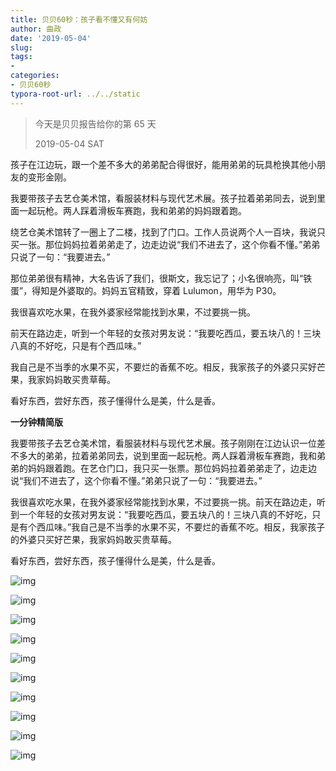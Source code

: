 ```yaml
---
title: 贝贝60秒：孩子看不懂又有何妨
author: 曲政
date: '2019-05-04'
slug: 
tags:
- 
categories:
- 贝贝60秒
typora-root-url: ../../static
---
```


>   今天是贝贝报告给你的第 65 天
>
>   2019-05-04 SAT

孩子在江边玩，跟一个差不多大的弟弟配合得很好，能用弟弟的玩具枪换其他小朋友的变形金刚。

我要带孩子去艺仓美术馆，看服装材料与现代艺术展。孩子拉着弟弟同去，说到里面一起玩枪。两人踩着滑板车赛跑，我和弟弟的妈妈跟着跑。

绕艺仓美术馆转了一圈上了二楼，找到了门口。工作人员说两个人一百块，我说只买一张。那位妈妈拉着弟弟走了，边走边说“我们不进去了，这个你看不懂。”弟弟只说了一句：“我要进去。”

那位弟弟很有精神，大名告诉了我们，很斯文，我忘记了；小名很响亮，叫“铁蛋”，得知是外婆取的。妈妈五官精致，穿着 Lulumon，用华为 P30。

我很喜欢吃水果，在我外婆家经常能找到水果，不过要挑一挑。

前天在路边走，听到一个年轻的女孩对男友说：“我要吃西瓜，要五块八的！三块八真的不好吃，只是有个西瓜味。”

我自己是不当季的水果不买，不要烂的香蕉不吃。相反，我家孩子的外婆只买好芒果，我家妈妈敢买贵草莓。

看好东西，尝好东西，孩子懂得什么是美，什么是香。

**一分钟精简版**

我要带孩子去艺仓美术馆，看服装材料与现代艺术展。孩子刚刚在江边认识一位差不多大的弟弟，拉着弟弟同去，说到里面一起玩枪。两人踩着滑板车赛跑，我和弟弟的妈妈跟着跑。在艺仓门口，我只买一张票。那位妈妈拉着弟弟走了，边走边说“我们不进去了，这个你看不懂。”弟弟只说了一句：“我要进去。”

我很喜欢吃水果，在我外婆家经常能找到水果，不过要挑一挑。前天在路边走，听到一个年轻的女孩对男友说：“我要吃西瓜，要五块八的！三块八真的不好吃，只是有个西瓜味。”我自己是不当季的水果不买，不要烂的香蕉不吃。相反，我家孩子的外婆只买好芒果，我家妈妈敢买贵草莓。

看好东西，尝好东西，孩子懂得什么是美，什么是香。

![img](/images/2019-05-04-%E8%B4%9D%E8%B4%9D60%E7%A7%92%EF%BC%9A%E5%AD%A9%E5%AD%90%E7%9C%8B%E4%B8%8D%E6%87%82%E5%8F%88%E6%9C%89%E4%BD%95%E5%A6%A8/640-20200416144658889.jpeg)

![img](/images/2019-05-04-%E8%B4%9D%E8%B4%9D60%E7%A7%92%EF%BC%9A%E5%AD%A9%E5%AD%90%E7%9C%8B%E4%B8%8D%E6%87%82%E5%8F%88%E6%9C%89%E4%BD%95%E5%A6%A8/640-20200416144659058.jpeg)

![img](/images/2019-05-04-%E8%B4%9D%E8%B4%9D60%E7%A7%92%EF%BC%9A%E5%AD%A9%E5%AD%90%E7%9C%8B%E4%B8%8D%E6%87%82%E5%8F%88%E6%9C%89%E4%BD%95%E5%A6%A8/640-20200416144659120.jpeg)

![img](/images/2019-05-04-%E8%B4%9D%E8%B4%9D60%E7%A7%92%EF%BC%9A%E5%AD%A9%E5%AD%90%E7%9C%8B%E4%B8%8D%E6%87%82%E5%8F%88%E6%9C%89%E4%BD%95%E5%A6%A8/640-20200416144659177.jpeg)

![img](/images/2019-05-04-%E8%B4%9D%E8%B4%9D60%E7%A7%92%EF%BC%9A%E5%AD%A9%E5%AD%90%E7%9C%8B%E4%B8%8D%E6%87%82%E5%8F%88%E6%9C%89%E4%BD%95%E5%A6%A8/640-20200416144659126.jpeg)

![img](/images/2019-05-04-%E8%B4%9D%E8%B4%9D60%E7%A7%92%EF%BC%9A%E5%AD%A9%E5%AD%90%E7%9C%8B%E4%B8%8D%E6%87%82%E5%8F%88%E6%9C%89%E4%BD%95%E5%A6%A8/640-20200416144659151.jpeg)

![img](/images/2019-05-04-%E8%B4%9D%E8%B4%9D60%E7%A7%92%EF%BC%9A%E5%AD%A9%E5%AD%90%E7%9C%8B%E4%B8%8D%E6%87%82%E5%8F%88%E6%9C%89%E4%BD%95%E5%A6%A8/640-20200416144658967.jpeg)

![img](/images/2019-05-04-%E8%B4%9D%E8%B4%9D60%E7%A7%92%EF%BC%9A%E5%AD%A9%E5%AD%90%E7%9C%8B%E4%B8%8D%E6%87%82%E5%8F%88%E6%9C%89%E4%BD%95%E5%A6%A8/640-20200416144659097.jpeg)

![img](/images/2019-05-04-%E8%B4%9D%E8%B4%9D60%E7%A7%92%EF%BC%9A%E5%AD%A9%E5%AD%90%E7%9C%8B%E4%B8%8D%E6%87%82%E5%8F%88%E6%9C%89%E4%BD%95%E5%A6%A8/640-20200416144659215.jpeg)

![img](/images/2019-05-04-%E8%B4%9D%E8%B4%9D60%E7%A7%92%EF%BC%9A%E5%AD%A9%E5%AD%90%E7%9C%8B%E4%B8%8D%E6%87%82%E5%8F%88%E6%9C%89%E4%BD%95%E5%A6%A8/640-20200416144659171.jpeg)